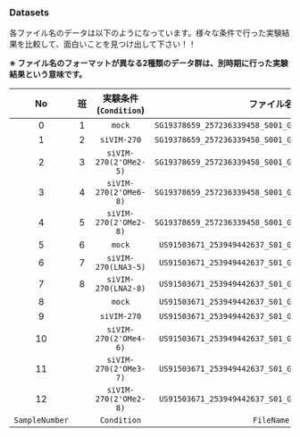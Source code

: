 ### Datasets

各ファイル名のデータは以下のようになっています。様々な条件で行った実験結果を比較して、面白いことを見つけ出して下さい！！

**※ ファイル名のフォーマットが異なる2種類のデータ群は、別時期に行った実験結果という意味です。**

|No|班|実験条件(`Condition`)|ファイル名|
|:-:|:-:|:-:|:-:|
|0 |1|`mock`               |`SG19378659_257236339458_S001_GE1_1200_Jun14_1_1.txt`|
|1 |2|`siVIM-270`          |`SG19378659_257236339458_S001_GE1_1200_Jun14_1_2.txt`|
|2 |3|`siVIM-270(2'OMe2-5)`|`SG19378659_257236339458_S001_GE1_1200_Jun14_1_3.txt`|
|3 |4|`siVIM-270(2'OMe6-8)`|`SG19378659_257236339458_S001_GE1_1200_Jun14_1_4.txt`|
|4 |5|`siVIM-270(2'OMe2-8)`|`SG19378659_257236339458_S001_GE1_1200_Jun14_2_1.txt`|
|5 |6|`mock`               |`US91503671_253949442637_S01_GE1_105_Dec08_1_1.txt`|
|6 |7|`siVIM-270(LNA3-5)`  |`US91503671_253949442637_S01_GE1_105_Dec08_2_3.txt`|
|7 |8|`siVIM-270(LNA2-8)`  |`US91503671_253949442637_S01_GE1_105_Dec08_2_4.txt`|
|8 | |`mock`               |`US91503671_253949442637_S01_GE1_105_Dec08_2_1.txt`|
|9 | |`siVIM-270`          |`US91503671_253949442637_S01_GE1_105_Dec08_1_2.txt`|
|10| |`siVIM-270(2'OMe4-6)`|`US91503671_253949442637_S01_GE1_105_Dec08_1_3.txt`|
|11| |`siVIM-270(2'OMe3-7)`|`US91503671_253949442637_S01_GE1_105_Dec08_1_4.txt`|
|12| |`siVIM-270(2'OMe2-8)`|`US91503671_253949442637_S01_GE1_105_Dec08_2_2.txt`|
|`SampleNumber`||`Condition`|`FileName`|